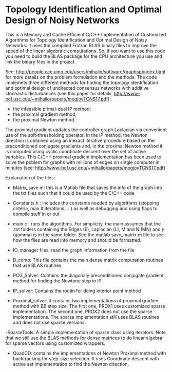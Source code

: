 # Topology Identification and Optimal Design of Noisy Networks
This is a Memory and Cache Efficient C/C++ Implementation of Customized Algorithms for Topology Identification and Optimal Design of Noisy Networks. It uses the compiled Frotran BLAS binary files to improve the speed of the linear algebraic computations. So, if you want to use this code you need to build the BLAS package for the CPU architecture you use and link the binary files in the project.

See: http://people.ece.umn.edu/users/mihailo/software/graphsp/index.html for more details on the problem formulation and the methods. The code implemets three different methods for finding the topology identification and optimal design of undirected consensus networks with additive stochastic disturbances (see this paper for details: http://www-bcf.usc.edu/~mihailo/papers/mogjovTCNS17.pdf):

- the infeasible primal-dual IP method;
- the proximal gradient method;
- the proximal Newton method.

The proximal gradient updates the controller graph Laplacian via convenient use of the soft-thresholding operator. In the IP method, the Newton direction is obtained using an inexact iterative procedure based on the preconditioned conjugate gradients and, in the proximal Newton method it is computed using cyclic coordinate descent over the set of active variables. 
This C/C++ proximal gradient implementation has been used to solve the poblem for graphs with millions of edges on single computer in minutes (see: http://www-bcf.usc.edu/~mihailo/papers/mogjovTCNS17.pdf)

Explanation of the files:
- Matrix_save.m: this is a Matlab file that saves the info of the graph into the txt files such that it could be used by the C/C++ code

- Constants.h : includes the constants needed by algorithms (stopping criteria, max # iterations, ...) as well as debugging and using flags to compile stuff in or out

- main.c : runs the algorithms. For simplicity, the main assumes that the .txt folders containing the Edges (E), Laplacian (L), M and N (MN) and $\gamma$ (gamma) is in the same folder. See the matlab save_matrix.m file to see how the files are read into memory and should be formatted. 

- IO_manager files: read the graph information from the file

- D_comp: This file contains the main dense matrix computation routines that use BLAS routines

- PCG_Solver: Contains the diagonaly preconditioned conjugate gradient method for finding the Newtone step in IP

- IP_solver: Contains the routin for doing interior point method

- Proximal_solver: it contains two implementations of proximal gradien method with BB step size. The first one, PROX1 uses customized sparse implementation. The second one, PROX2 does not use the sparse implementations. The sparse implementation still uses BLAS routines and does not use sparse versions.

-SparseTools: A simple implementation of sparse class using iterators. Note that we still use the BLAS methods for dense matrices to do linear algebra for sparse vectors using customized wrappers.

- QuadCD: contains the implementations of Newton Proximal method with backtracking for step-size selection. It uses Coordinate descent with active set implementation to find the Newton direction.



